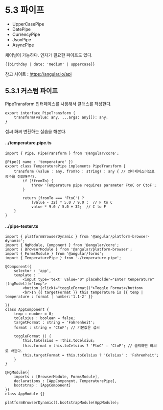 # 5.3 파이프
- UpperCasePipe
- DatePipe
- CurrencyPipe
- JsonPipe
- AsyncPipe


체이닝이 가능하다. 인자가 필요한 파이프도 있다.

```{{birthday | date: 'medium' | uppercase}}```

 참고 사이트 : https://angular.io/api
 
##  5.3.1 커스텀 파이프
PipeTransform 인터페이스를 사용해서 클래스를 작성한다.

```
export interface PipeTransform {
    transform(value: any, ...args: any[]): any;
}
```

섭씨 화씨 변환하는 실습을 해본다.
#### ../temperature.pipe.ts
```
import { Pipe, PipeTransform } from '@angular/core';

@Pipe({ name : 'temperature' })
export class TemperaturePipe implements PipeTransform {
	transform (value : any, fromTo : string) : any { // 인터페이스이므로 함수를 정의해준다.
		if (!fromTo) {
			throw 'Temperature pipe requires parameter FtoC or CtoF';
		}

		return (fromTo === 'FtoC') ?
			(value - 32) * 5.0 / 9.0 :  // F to C
			value * 9.0 / 5.0 + 32;  // C to F
	}
}
```
#### ../pipe-tester.ts
```
import { platformBrowserDynamic } from '@angular/platform-browser-dynamic';
import { NgModule, Component } from '@angular/core';
import { BrowserModule } from '@angular/platform-browser';
import { FormsModule } from '@angular/forms';
import { TemperaturePipe } from './temperature.pipe';

@Component({
	selector : 'app',
	template : `
		<input type='text' value="0" placeholder="Enter temperature" [(ngModel)]="temp">
		<button (click)="toggleFormat()">Toggle Format</button>
		<br>In {{ targetFormat }} this temperature is {{ temp | temperature : format | number:'1.1-2' }}
	`
})
class AppComponent {
	temp : number = 0;
	toCelsius : boolean = false;
	targetFormat : string = 'Fahrenheit';
	format : string = 'CtoF'; // 기본값은 섭씨

	toggleFormat () {
		this.toCelsius = !this.toCelsius;
		this.format = this.toCelsius ? 'FtoC' : 'CtoF'; // 클릭하면 화씨로 바뀐다.
		this.targetFormat = this.toCelsius ? 'Celsius' : 'Fahrenheit';
	}
}

@NgModule({
	imports : [BrowserModule, FormsModule],
	declarations : [AppComponent, TemperaturePipe],
	bootstrap : [AppComponent]
})
class AppModule {}

platformBrowserDynamic().bootstrapModule(AppModule);
```
